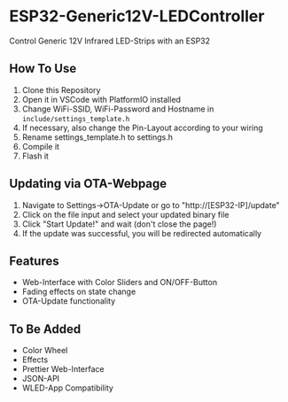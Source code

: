 # ESP32-Generic12V-LEDController
Control Generic 12V Infrared LED-Strips with an ESP32

## How To Use

1. Clone this Repository
2. Open it in VSCode with PlatformIO installed
3. Change WiFi-SSID, WiFi-Password and Hostname in `include/settings_template.h`
4. If necessary, also change the Pin-Layout according to your wiring
4. Rename settings_template.h to settings.h
5. Compile it
6. Flash it

## Updating via OTA-Webpage

1. Navigate to Settings->OTA-Update or go to "http://[ESP32-IP]/update"
2. Click on the file input and select your updated binary file
3. Click "Start Update!" and wait (don't close the page!)
4. If the update was successful, you will be redirected automatically

## Features

- Web-Interface with Color Sliders and ON/OFF-Button
- Fading effects on state change
- OTA-Update functionality

## To Be Added

- Color Wheel
- Effects
- Prettier Web-Interface
- JSON-API
- WLED-App Compatibility
